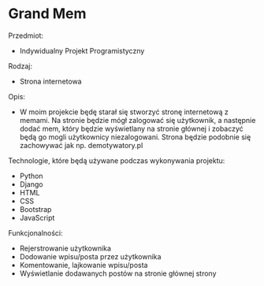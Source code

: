 # Grand Mem 
<p>Przedmiot:  
<ul>
  <li>Indywidualny Projekt Programistyczny</li>
</ul>
<p>Rodzaj:</p>
<ul>
  <li>Strona internetowa</li>
</ul>
<p>Opis:</p>
<ul>
  <li>W moim projekcie będę starał się stworzyć stronę internetową z memami. Na stronie będzie mógł zalogować się użytkownik, a następnie dodać mem, który będzie wyświetlany na stronie głównej i zobaczyć będą go mogli użytkownicy niezalogowani. Strona będzie podobnie się zachowywać jak np. demotywatory.pl</li> 
</ul>
<p>Technologie, które będą używane podczas wykonywania projektu:</p>
<ul>
  <li>Python</li>
  <li>Django</li>
  <li>HTML</li>
  <li>CSS</li>
  <li>Bootstrap</li>
  <li>JavaScript</li>
</ul>
<p>Funkcjonalności:</p>
<ul>
  <li>Rejerstrowanie użytkownika</li>
  <li>Dodowanie wpisu/posta przez użytkownika</li>
  <li>Komentowanie, lajkowanie wpisu/posta</li>
  <li>Wyświetlanie dodawanych postów na stronie głównej strony</li>
</ul>
